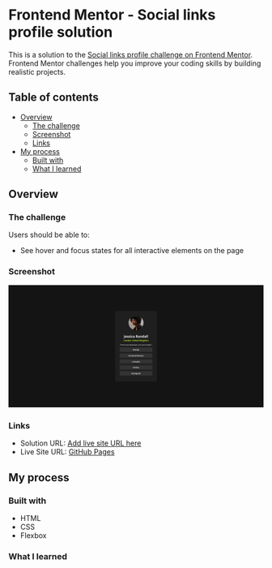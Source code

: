 # Frontend Mentor - Social links profile solution

This is a solution to the [Social links profile challenge on Frontend Mentor](https://www.frontendmentor.io/challenges/social-links-profile-UG32l9m6dQ). Frontend Mentor challenges help you improve your coding skills by building realistic projects.

## Table of contents

- [Overview](#overview)
  - [The challenge](#the-challenge)
  - [Screenshot](#screenshot)
  - [Links](#links)
- [My process](#my-process)
  - [Built with](#built-with)
  - [What I learned](#what-i-learned)

## Overview

### The challenge

Users should be able to:

- See hover and focus states for all interactive elements on the page

### Screenshot

![Solution](./assets/images/social-links.png)

### Links

- Solution URL: [Add live site URL here](https://your-live-site-url.com)
- Live Site URL:  [GitHub Pages](https://henrychris.github.io/social-links/)

## My process

### Built with

- HTML
- CSS
- Flexbox

### What I learned
